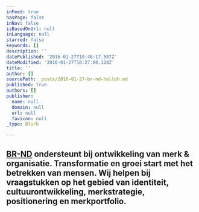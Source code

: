 ```yaml
---
inFeed: true
hasPage: false
inNav: false
isBasedOnUrl: null
inLanguage: null
starred: false
keywords: []
description: ''
datePublished: '2016-01-27T10:46:17.587Z'
dateModified: '2016-01-27T10:27:00.128Z'
title: ''
author: []
sourcePath: _posts/2016-01-27-br-nd-helloh.md
published: true
authors: []
publisher:
  name: null
  domain: null
  url: null
  favicon: null
_type: Blurb

---
```

## [BR-ND][0] ondersteunt bij ontwikkeling van merk & organisatie. Transformatie en groei start met het betrekken van mensen. Wij helpen bij vraagstukken op het gebied van identiteit, cultuurontwikkeling, merkstrategie, positionering en merkportfolio.

[0]: www.br-nd.com